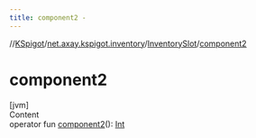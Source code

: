 ```yaml
---
title: component2 -
---
```

//[KSpigot](../../index.md)/[net.axay.kspigot.inventory](../index.md)/[InventorySlot](index.md)/[component2](component2.md)



# component2  
[jvm]  
Content  
operator fun [component2](component2.md)(): [Int](https://kotlinlang.org/api/latest/jvm/stdlib/kotlin/-int/index.html)  



